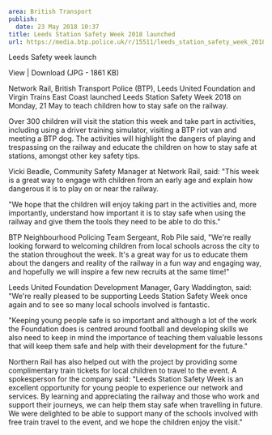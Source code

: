 ```yaml
area: British Transport
publish:
  date: 23 May 2018 10:37
title: Leeds Station Safety Week 2018 launched
url: https://media.btp.police.uk/r/15511/leeds_station_safety_week_2018_launched
```

Leeds Safety week launch

View | Download (JPG - 1861 KB)

Network Rail, British Transport Police (BTP), Leeds United Foundation and Virgin Trains East Coast launched Leeds Station Safety Week 2018 on Monday, 21 May to teach children how to stay safe on the railway.

Over 300 children will visit the station this week and take part in activities, including using a driver training simulator, visiting a BTP riot van and meeting a BTP dog. The activities will highlight the dangers of playing and trespassing on the railway and educate the children on how to stay safe at stations, amongst other key safety tips.

Vicki Beadle, Community Safety Manager at Network Rail, said: "This week is a great way to engage with children from an early age and explain how dangerous it is to play on or near the railway.

"We hope that the children will enjoy taking part in the activities and, more importantly, understand how important it is to stay safe when using the railway and give them the tools they need to be able to do this."

BTP Neighbourhood Policing Team Sergeant, Rob Pile said, "We're really looking forward to welcoming children from local schools across the city to the station throughout the week. It's a great way for us to educate them about the dangers and reality of the railway in a fun way and engaging way, and hopefully we will inspire a few new recruits at the same time!"

Leeds United Foundation Development Manager, Gary Waddington, said: "We're really pleased to be supporting Leeds Station Safety Week once again and to see so many local schools involved is fantastic.

"Keeping young people safe is so important and although a lot of the work the Foundation does is centred around football and developing skills we also need to keep in mind the importance of teaching them valuable lessons that will keep them safe and help with their development for the future."

Northern Rail has also helped out with the project by providing some complimentary train tickets for local children to travel to the event. A spokesperson for the company said: "Leeds Station Safety Week is an excellent opportunity for young people to experience our network and services. By learning and appreciating the railway and those who work and support their journeys, we can help them stay safe when travelling in future. We were delighted to be able to support many of the schools involved with free train travel to the event, and we hope the children enjoy the visit."
